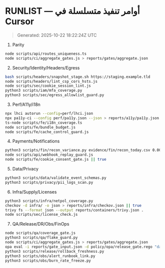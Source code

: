 # RUNLIST — أوامر تنفيذ متسلسلة في Cursor

> Generated: 2025-10-22 18:22:24Z UTC


1) Parity
```bash
node scripts/api/routes_uniqueness.ts
node scripts/ci/aggregate_gates.js > reports/gates/aggregate.json
```
2) Security/Identity/Headers/Egress
```bash
bash scripts/headers/snapshot_stage.sh https://staging.example.tld
node scripts/headers/lint_csp_cors_hsts.js
node scripts/sec/cookie_session_lint.js
python3 scripts/iam/mfa_coverage.py
python3 scripts/sec/egress_allowlist_guard.py
```
3) Perf/A11y/i18n
```bash
npx lhci autorun --config=perf/lhci.json
npx pa11y-ci --config perf/pa11y.json --json > reports/a11y/pa11y.json
ts-node scripts/fe/i18n_coverage.ts
node scripts/fe/bundle_budget.js
node scripts/fe/cache_control_guard.js
```
4) Payments/Notifications
```bash
python3 scripts/fin/recon_variance.py evidence/fin/recon_today.csv 0.001
node scripts/api/webhook_replay_guard.js
node scripts/fe/cookie_consent_gate.js || true
```
5) Data/Privacy
```bash
python3 scripts/data/validate_event_schemas.py
python3 scripts/privacy/pii_logs_scan.py
```
6) Infra/Supply/Licenses
```bash
python3 scripts/infra/netpol_coverage.py
checkov -d infra/ -o json > reports/infra/checkov.json || true
trivy fs --format json --output reports/containers/trivy.json .
node scripts/sec/license_check.js
```
7) QA/Release/DR/Obs/FinOps
```bash
node scripts/qa/coverage_gate.js
python3 scripts/qa/flake_guard.py
node scripts/ci/aggregate_gates.js > reports/gates/aggregate.json
opa eval -i reports/gate_input.json -d policy/opa/release_gate.rego "data.gate.allow"
python3 scripts/release/rollback_freshness.py
python3 scripts/obs/alert_runbook_link.py
python3 scripts/obs/burn_rate_freeze.py
```
